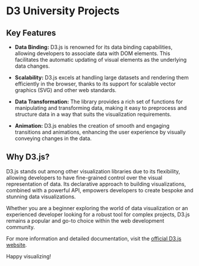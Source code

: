 # D3 University Projects 
## Key Features

- **Data Binding:** D3.js is renowned for its data binding capabilities, allowing developers to associate data with DOM elements. This facilitates the automatic updating of visual elements as the underlying data changes.

- **Scalability:** D3.js excels at handling large datasets and rendering them efficiently in the browser, thanks to its support for scalable vector graphics (SVG) and other web standards.

- **Data Transformation:** The library provides a rich set of functions for manipulating and transforming data, making it easy to preprocess and structure data in a way that suits the visualization requirements.

- **Animation:** D3.js enables the creation of smooth and engaging transitions and animations, enhancing the user experience by visually conveying changes in the data.

## Why D3.js?

D3.js stands out among other visualization libraries due to its flexibility, allowing developers to have fine-grained control over the visual representation of data. Its declarative approach to building visualizations, combined with a powerful API, empowers developers to create bespoke and stunning data visualizations.

Whether you are a beginner exploring the world of data visualization or an experienced developer looking for a robust tool for complex projects, D3.js remains a popular and go-to choice within the web development community.

For more information and detailed documentation, visit the [official D3.js website](https://d3js.org/).

Happy visualizing!
